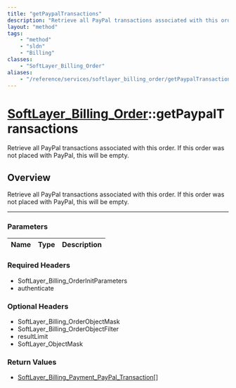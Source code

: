 ```yaml
---
title: "getPaypalTransactions"
description: "Retrieve all PayPal transactions associated with this order. If this order was not placed with PayPal, this will be empt... "
layout: "method"
tags:
    - "method"
    - "sldn"
    - "Billing"
classes:
    - "SoftLayer_Billing_Order"
aliases:
    - "/reference/services/softlayer_billing_order/getPaypalTransactions"
---
```

# [SoftLayer_Billing_Order](/reference/services/SoftLayer_Billing_Order)::getPaypalTransactions


Retrieve all PayPal transactions associated with this order. If this order was not placed with PayPal, this will be empty.


## Overview 
Retrieve all PayPal transactions associated with this order. If this order was not placed with PayPal, this will be empty.

-----

### Parameters 
|Name | Type | Description |
| --- | --- | --- |


### Required Headers
* SoftLayer_Billing_OrderInitParameters
* authenticate


### Optional Headers
* SoftLayer_Billing_OrderObjectMask
* SoftLayer_Billing_OrderObjectFilter
* resultLimit
* SoftLayer_ObjectMask

### Return Values
* <a href='/reference/datatypes/SoftLayer_Billing_Payment_PayPal_Transaction'>SoftLayer_Billing_Payment_PayPal_Transaction[] </a>




